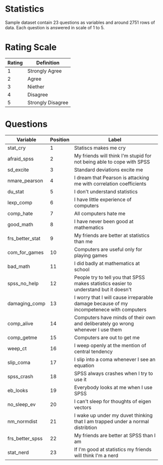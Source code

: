 # Statistics
Sample dataset contain 23 questions as variables and around 2751 rows of data. Each question is answered in scale of 1 to 5.

# Rating Scale
| Rating  | Definition |
| ----------- | ----------- |
| 1  | Strongly Agree  |
| 2  | Agree  |
| 3  | Niether  |
| 4  | Disagree  |
| 5  | Strongly Disagree  |

# Questions
| Variable  |Position  | Label |
| ----------- | ----------- | ----------- |
| stat_cry  | 1  | Statiscs makes me cry  |
| afraid_spss  | 2  | My friends will think I'm stupid for not being able to cope with SPSS  |
| sd_excite  | 3  | Standard deviations excite me  |
| nmare_pearson  | 4  | I dream that Pearson is attacking me with correlation coefficients  |
| du_stat  | 5  | I don't understand statistics  |
| lexp_comp  | 6  | I have little experience of computers  |
| comp_hate  | 7  | All computers hate me  |
| good_math  | 8  | I have never been good at mathematics  |
| frs_better_stat  | 9  | My friends are better at statistics than me  |
| com_for_games  | 10  | Computers are useful only for playing games  |
| bad_math  | 11  | I did badly at mathematics at school  |
| spss_no_help  | 12  | People try to tell you that SPSS makes statistics easier to understand but it doesn't  |
| damaging_comp  | 13  | I worry that I will cause irreparable damage because of my incompetenece with computers  |
| comp_alive  | 14  | Computers have minds of their own and deliberately go wrong whenever I use them  |
| comp_getme  | 15  | Computers are out to get me  |
| weep_ct  | 16  | I weep openly at the mention of central tendency  |
| slip_coma  | 17  | I slip into a coma whenever I see an equation  |
| spss_crash  | 18  | SPSS always crashes when I try to use it  |
| eb_looks  | 19  | Everybody looks at me when I use SPSS  |
| no_sleep_ev  | 20  | I can't sleep for thoughts of eigen vectors  |
| nm_normdist  | 21  | I wake up under my duvet thinking that I am trapped under a normal distribtion  |
| frs_better_spss  | 22  | My friends are better at SPSS than I am  |
| stat_nerd  | 23  | If I'm good at statistics my friends will think I'm a nerd  |


